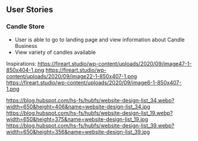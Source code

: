 ## User Stories

### Candle Store

- User is able to go to landing page and view information about Candle Business
- View variety of candles available

Inspirations:
https://fireart.studio/wp-content/uploads/2020/09/image47-1-850x404-1.png
https://fireart.studio/wp-content/uploads/2020/09/image22-1-850x407-1.png
https://fireart.studio/wp-content/uploads/2020/09/image6-1-850x407-1.png

https://blog.hubspot.com/hs-fs/hubfs/website-design-list_34.webp?width=650&height=406&name=website-design-list_34.jpg
https://blog.hubspot.com/hs-fs/hubfs/website-design-list_19.webp?width=650&height=375&name=website-design-list_19.jpg
https://blog.hubspot.com/hs-fs/hubfs/website-design-list_39.webp?width=650&height=356&name=website-design-list_39.jpg
